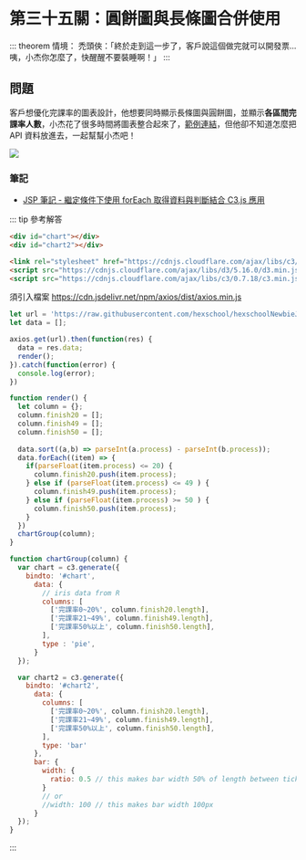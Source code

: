 # 第三十五關：圓餅圖與長條圖合併使用

::: theorem 情境：
禿頭俠：「終於走到這一步了，客戶說這個做完就可以開發票...咦，小杰你怎麼了，快醒醒不要裝睡啊！」
:::

## 問題

客戶想優化完課率的圖表設計，他想要同時顯示長條圖與圓餅圖，並顯示**各區間完課率人數**，小杰花了很多時間將圖表整合起來了，[範例連結](https://codepen.io/liao/pen/VweqGoy?editors=1010)，但他卻不知道怎麼把 API 資料放進去，一起幫幫小杰吧！

<img src="https://i.imgur.com/q9A5ChU.png" />

### 筆記

- [JSP 筆記 - 繼定條件下使用 forEach 取得資料與判斷結合 C3.js 應用](https://hsuchihting.github.io/javascript/20200723/3378642719/)

::: tip 參考解答
``` html
<div id="chart"></div>
<div id="chart2"></div>

<link rel="stylesheet" href="https://cdnjs.cloudflare.com/ajax/libs/c3/0.7.18/c3.min.css" integrity="sha512-cznfNokevSG7QPA5dZepud8taylLdvgr0lDqw/FEZIhluFsSwyvS81CMnRdrNSKwbsmc43LtRd2/WMQV+Z85AQ==" crossorigin="anonymous" />
<script src="https://cdnjs.cloudflare.com/ajax/libs/d3/5.16.0/d3.min.js" integrity="sha512-FHsFVKQ/T1KWJDGSbrUhTJyS1ph3eRrxI228ND0EGaEp6v4a/vGwPWd3Dtd/+9cI7ccofZvl/wulICEurHN1pg==" crossorigin="anonymous"></script>
<script src="https://cdnjs.cloudflare.com/ajax/libs/c3/0.7.18/c3.min.js" integrity="sha512-bW79RVtvrrTS2QzmDsJeh62Nt4b/RjYlYvi2iEmkXPhzzbXMx69JT/zHgiGcL1Tk5nkLMTF6xkEUuynTkdC9PQ==" crossorigin="anonymous"></script>
```

須引入檔案
https://cdn.jsdelivr.net/npm/axios/dist/axios.min.js

``` js
let url = 'https://raw.githubusercontent.com/hexschool/hexschoolNewbieJS/master/data.json';
let data = [];

axios.get(url).then(function(res) {
  data = res.data;
  render();
}).catch(function(error) {
  console.log(error);
})

function render() {
  let column = {};
  column.finish20 = [];
  column.finish49 = [];
  column.finish50 = [];
  
  data.sort((a,b) => parseInt(a.process) - parseInt(b.process));
  data.forEach((item) => {
    if(parseFloat(item.process) <= 20) {
      column.finish20.push(item.process);
    } else if (parseFloat(item.process) <= 49 ) {
      column.finish49.push(item.process);
    } else if (parseFloat(item.process) >= 50 ) {
      column.finish50.push(item.process);
    }
  })
  chartGroup(column);
}

function chartGroup(column) {
  var chart = c3.generate({
    bindto: '#chart',
      data: {
        // iris data from R
        columns: [
          ['完課率0~20%', column.finish20.length],
          ['完課率21~49%', column.finish49.length],
          ['完課率50%以上', column.finish50.length],
        ],
        type : 'pie',
      }
  });

  var chart2 = c3.generate({
    bindto: '#chart2',
      data: {
        columns: [
          ['完課率0~20%', column.finish20.length],
          ['完課率21~49%', column.finish49.length],
          ['完課率50%以上', column.finish50.length],
        ],
        type: 'bar'
      },
      bar: {
        width: {
          ratio: 0.5 // this makes bar width 50% of length between ticks
        }
        // or
        //width: 100 // this makes bar width 100px
      }
  });
}
```
:::